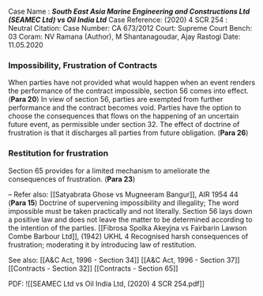 Case Name : ***South East Asia Marine Engineering and Constructions Ltd (SEAMEC Ltd) vs Oil India Ltd***
Case Reference: (2020) 4 SCR 254 :  
Neutral Citation:
Case Number: CA 673/2012
Court: Supreme Court
Bench: 03
Coram: NV Ramana (Author), M Shantanagoudar, Ajay Rastogi
Date: 11.05.2020

### Impossibility, Frustration of Contracts
When parties have not provided what would happen when an event renders the performance of the contract impossible, section 56 comes into effect. (**Para 20**)
	In view of section 56, parties are exempted from further performance and the contract becomes void.
	Parties have the option to choose the consequences that flows on the happening of an uncertain future event, as permissible under section 32.
The effect of doctrine of frustration is that it discharges all parties from future obligation. (**Para 26**)

### Restitution for frustration
Section 65 provides for a limited mechanism to ameliorate the consequences of frustration. (**Para 23**)

–
Refer also:
[[Satyabrata Ghose vs Mugneeram Bangur]], AIR 1954 44
	(**Para 15**) Doctrine of supervening impossibility and illegality; The word impossible must be taken practically and not literally. Section 56 lays down a positive law and does not leave the matter to be determined according to the intention of the parties.
[[Fibrosa Spolka Akeyjna vs Fairbarin Lawson Combe Barbour Ltd]], (1942) UKHL 4
	Recognised harsh consequences of frustration; moderating it by introducing law of restitution.


See also:
[[A&C Act, 1996 - Section 34]] 
[[A&C Act, 1996 - Section 37]] 
[[Contracts - Section 32]]
[[Contracts - Section 65]]


PDF:
![[SEAMEC Ltd vs Oil India Ltd, (2020) 4 SCR 254.pdf]]